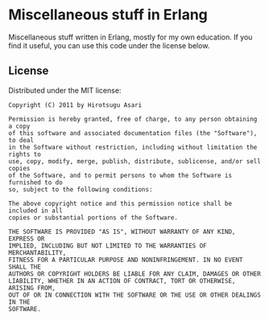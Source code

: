 # Miscellaneous stuff in Erlang #

Miscellaneous stuff written in Erlang, mostly for my own education.
If you find it useful, you can use this code under the license below.

## License ##

Distributed under the MIT license:

    Copyright (C) 2011 by Hirotsugu Asari
    
    Permission is hereby granted, free of charge, to any person obtaining a copy
    of this software and associated documentation files (the "Software"), to deal
    in the Software without restriction, including without limitation the rights to
    use, copy, modify, merge, publish, distribute, sublicense, and/or sell copies
    of the Software, and to permit persons to whom the Software is furnished to do
    so, subject to the following conditions:
    
    The above copyright notice and this permission notice shall be included in all
    copies or substantial portions of the Software.
    
    THE SOFTWARE IS PROVIDED "AS IS", WITHOUT WARRANTY OF ANY KIND, EXPRESS OR
    IMPLIED, INCLUDING BUT NOT LIMITED TO THE WARRANTIES OF MERCHANTABILITY,
    FITNESS FOR A PARTICULAR PURPOSE AND NONINFRINGEMENT. IN NO EVENT SHALL THE
    AUTHORS OR COPYRIGHT HOLDERS BE LIABLE FOR ANY CLAIM, DAMAGES OR OTHER
    LIABILITY, WHETHER IN AN ACTION OF CONTRACT, TORT OR OTHERWISE, ARISING FROM,
    OUT OF OR IN CONNECTION WITH THE SOFTWARE OR THE USE OR OTHER DEALINGS IN THE
    SOFTWARE.